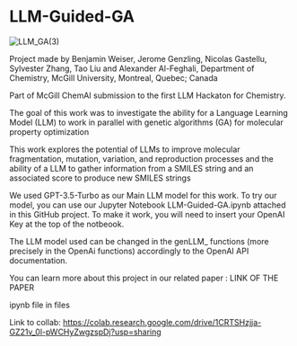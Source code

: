 # LLM-Guided-GA
![LLM_GA(3)](https://user-images.githubusercontent.com/81431282/233686394-0a5158af-6733-494d-812a-abe9bc607ab2.png)

Project made by Benjamin Weiser, Jerome Genzling, Nicolas Gastellu, Sylvester Zhang, Tao Liu and Alexander Al-Feghali, Department of Chemistry, McGill University, Montreal, Quebec; Canada

Part of McGill ChemAI submission to the first LLM Hackaton for Chemistry.

The goal of this work was to investigate the ability for a Language Learning Model (LLM) to work in parallel with genetic algorithms (GA) for molecular property optimization

This work explores the potential of LLMs to improve molecular fragmentation, mutation, variation, and reproduction processes and the ability of a LLM to gather information from a SMILES string and an associated score to produce new SMILES strings

We used GPT-3.5-Turbo as our Main LLM model for this work. To try our model, you can use our Jupyter Notebook LLM-Guided-GA.ipynb attached in this GitHub project. To make it work, you will need to insert your OpenAI Key at the top of the notbeook.

The LLM model used can be changed in the genLLM_ functions (more precisely in the OpenAi functions) accordingly to the OpenAI API documentation. 

You can learn more about this project in our related paper : LINK OF THE PAPER

ipynb file in files

Link to collab: https://colab.research.google.com/drive/1CRTSHzjja-GZ21v_0l-pWCHyZwgzspDj?usp=sharing

